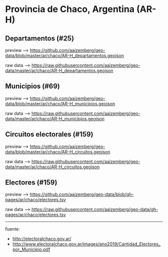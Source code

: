 # Provincia de Chaco, Argentina (AR-H)

## Departamentos (#25)

preview --> https://github.com/aaizemberg/geo-data/blob/master/ar/chaco/AR-H_departamentos.geojson

raw data --> https://raw.githubusercontent.com/aaizemberg/geo-data/master/ar/chaco/AR-H_departamentos.geojson

## Municipios (#69)
preview --> https://github.com/aaizemberg/geo-data/blob/master/ar/chaco/AR-H_municipios.geojson

raw data --> https://raw.githubusercontent.com/aaizemberg/geo-data/master/ar/chaco/AR-H_municipios.geojson

## Circuitos electorales (#159)
preview --> https://github.com/aaizemberg/geo-data/blob/master/ar/chaco/AR-H_circuitos.geojson

raw data --> https://raw.githubusercontent.com/aaizemberg/geo-data/master/ar/chaco/AR-H_circuitos.geojson

## Electores (#159)

preview --> https://github.com/aaizemberg/geo-data/blob/gh-pages/ar/chaco/electores.tsv

raw data --> https://raw.githubusercontent.com/aaizemberg/geo-data/gh-pages/ar/chaco/electores.tsv
___

fuente:
* http://electoralchaco.gov.ar/
* http://www.electoralchaco.gov.ar/images/ano2019/Cantidad_Electores_por_Municipio.pdf
